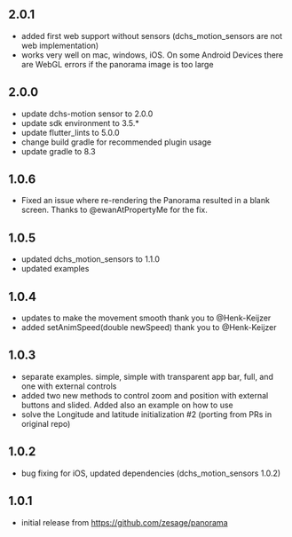 ## 2.0.1
* added first web support without sensors (dchs_motion_sensors are not web implementation)
* works very well on mac, windows, iOS. On some Android Devices there are WebGL errors if the panorama image is too large

## 2.0.0
* update dchs-motion sensor to 2.0.0
* update sdk environment to 3.5.*
* update flutter_lints to 5.0.0
* change build gradle for recommended plugin usage
* update gradle to 8.3

## 1.0.6
* Fixed an issue where re-rendering the Panorama resulted in a blank screen. Thanks to @ewanAtPropertyMe for the fix.

## 1.0.5
* updated dchs_motion_sensors to 1.1.0
* updated examples

## 1.0.4
* updates to make the movement smooth thank you to @Henk-Keijzer 
* added setAnimSpeed(double newSpeed) thank you to @Henk-Keijzer 

## 1.0.3
* separate examples. simple, simple with transparent app bar, full, and one with external controls
* added two new methods to control zoom and position with external buttons and slided. Added also an example on how to use
* solve the Longitude and latitude initialization #2 (porting from PRs in original repo)


## 1.0.2

* bug fixing for iOS, updated dependencies (dchs_motion_sensors 1.0.2) 

## 1.0.1

* initial release from https://github.com/zesage/panorama
